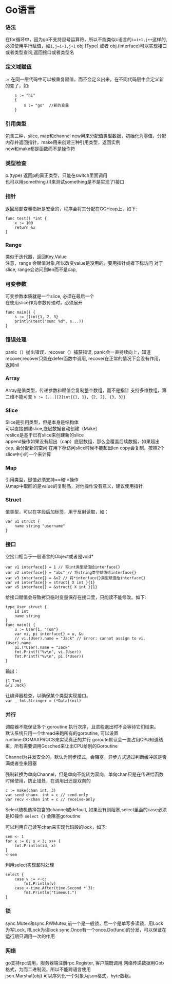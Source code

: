 # Go语言

### 语法
在for循环中，因为go不支持逗号运算符，所以不能类似c语言的`i=i+1,j++`这样的,必须使用平行赋值，如`i,j=i+1,j+1`
obj.(Type) 或者 obj.(interface)可以实现接口或者类型查询,返回接口或者类型名

### 定义域赋值
:= 在同一层代码中可以被重复赋值，而不会定义出来。在不同代码层中会定义新的变了，如:
```golang
    s := "hi"  
    {  
        s := "go"  //新的变量  
    }
``` 
### 引用类型
包含三种，slice, map和channel
new用来分配值类型数据，初始化为零值，分配内存并返回指针，make用来创建三种引用类型，返回实例  
new和make都是函数而不是操作符

### 类型检查
p.(type) 返回p的真正类型，只能在switch里面调用  
也可以用something.(I)来测试something是不是实现了I接口

### 指针
返回局部变量指针是安全的，程序会将其分配在GCHeap上，如下:
```golang
func test() *int {  
    x := 100  
    return &x  
}  
```
### Range 
类似于迭代器，返回Key,Value  
注意，range 会赋值对象,所以改变value是没用的。要用指针或者下标访问
对于slice, range会访问到len而不是cap, 

### 可变参数
可变参数本质就是一个slice, 必须在最后一个  
在使用slice作为参数传递时，必须展开  
```
func main() {
    s := []int{1, 2, 3}
    println(test("sum: %d", s...))
}
```
### 错误处理
panic（）抛出错误，recover（）捕获错误, panic会一直持续向上，知道recover,recover只能在defer函数中调用, recover在正常的情况下会没有作用，返回nil

### Array
Array是值类型，传递参数和赋值会复制整个数组，而不是指针
支持多维数组，第二维不能可变
`b := [...][2]int{{1, 1}, {2, 2}, {3, 3}}`

### Slice
Slice是引用类型，但是本身是结构体  
可以直接创建slice,底层数据自动创建（Make）  
reslice是基于已有slice来创建新的slice  
append操作如果没有超出（cap）底层数组，那么会覆盖后续数据，如果超出cap, 会分配新的空间
在用下标访问slice时候不能超出len
copy会复制，按照2个slice中小的一个来计算

### Map
引用类型，键值必须支持==和!=操作  
从map中取回的是value的复制品，对他操作没有意义，建议使用指针  

### Struct
值类型，可以在字段后加标签，用于反射读取，如：  
```
var u1 struct { 
	name string "username" 
}
```
### 接口
空接口相当于一般语言的Object或者是void*  
```
var v1 interface{} = 1 // 将int类型赋值给interface{}
var v2 interface{} = "abc" // 将string类型赋值给interface{}
var v3 interface{} = &v2 // 将*interface{}类型赋值给interface{}
var v4 interface{} = struct{ X int }{1}
var v5 interface{} = &struct{ X int }{1}
```
给接口赋值会导致拷贝临时变量保存在接口里，只能读不能修改。如下:  
```
type User struct {
    id int
    name string
}
func main() {
    u := User{1, "Tom"}
    var vi, pi interface{} = u, &u
    // vi.(User).name = "Jack" // Error: cannot assign to vi.(User).name
    pi.(*User).name = "Jack"
    fmt.Printf("%v\n", vi.(User))
    fmt.Printf("%v\n", pi.(*User))
}
```
输出：
```
{1 Tom}
&{1 Jack}
```
让编译器检查，以确保某个类型实现接口。  
`var _ fmt.Stringer = (*Data)(nil)`

### 并行
调度器不能保证多个 goroutine 执行次序，且进程退出时不会等待它们结束。  
默认系统只用一个thread来跑所有的goroutine, 可以设置runtime.GOMAXPROCS来实现真正的并行
goroute默认会一直占用CPU知道结束，所有需要调用Gosched来让出CPU给别的Goroutine

Channel为并发安全的，默认为同步模式，会阻塞，异步方式通过判断缓冲区是否满或者空来阻塞

强制转换为单向Channel，但是单向不能转为双向，单向chan只是在传递给函数时候使用，防止错处，在调用出还是双向的
```
c := make(chan int, 3)
var send chan<- int = c // send-only
var recv <-chan int = c // receive-only
```
Select随机选择包含的channel或default, 如果没有则阻塞,select里面的case必须是IO操作
`select {}`
会阻塞goroutine

可以利用自己读写chan来实现代码段的lock，如下:  
```
sem <- 1
for x := 0; x < 3; x++ {
    fmt.Println(id, x)
}
<-sem
```
利用select实现超时处理   
```
select {
	case v := <-c: 
		fmt.Println(v)
	case <-time.After(time.Second * 3): 
		fmt.Println("timeout.")
}
```
### 锁
sync.Mutex和sync.RWMutex,前一个是一般锁，后一个是单写多读锁，用Lock为写Lock, RLock为读lock
sync.Once有一个once.Do(func)的分发，可以保证在运行期只调用一次的作用

### 网络
go支持rpc调用，服务器端注册rpc.Register, 客户端既调用,网络传递数据用Gob格式，为而二进制流，所以不能跨语言使用  
json.Marshal(obj) 可以序列化一个对象为json格式，byte数组。


